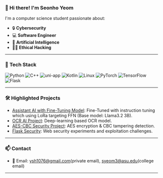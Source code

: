 ### 👋 Hi there! I'm Seonho Yeom  

I'm a computer science student passionate about:
- 🔒 **Cybersecurity**
- 💻 **Software Engineer**
- 🧠 **Artificial Intelligence**
- 🕵️‍♂️ **Ethical Hacking**

---

### 🔧 **Tech Stack**
![Python](https://img.shields.io/badge/Python-3776AB?style=flat&logo=python&logoColor=white)
![C++](https://img.shields.io/badge/C++-00599C?style=flat&logo=cplusplus&logoColor=white)
![uni-app](https://img.shields.io/badge/uni--app-2DCB70?style=flat&logo=uni-app&logoColor=white)
![Kotlin](https://img.shields.io/badge/Kotlin-7F52FF?style=flat&logo=kotlin&logoColor=white)
![Linux](https://img.shields.io/badge/Linux-FCC624?style=flat&logo=linux&logoColor=black)
![PyTorch](https://img.shields.io/badge/PyTorch-EE4C2C?style=flat&logo=pytorch&logoColor=white)
![TensorFlow](https://img.shields.io/badge/TensorFlow-FF6F00?style=flat&logo=tensorflow&logoColor=white)
![Flask](https://img.shields.io/badge/Flask-000000?style=flat&logo=flask&logoColor=white)

---

### 🛠 **Highlighted Projects**
- [Assistant AI with Fine-Tuning Model](#): Fine-Tuned with instruction tuning which using LoRa targeting FFN (Base model: Llama3.2 3B).
- [OCR AI Project](#): Deep-learning based OCR model.
- [AES-CBC Security Project](#): AES encryption & CBC tampering detection.
- [Flask Security](#): Web security experiments and exploitation challenges.

---

### 📫 **Contact**
- 📧 Email: ysh1076@gmail.com(private email), syeom3@asu.edu(college email)

---


